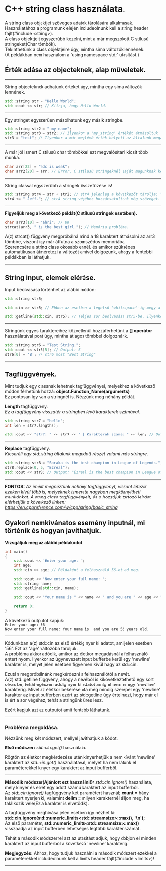 # C++ string class használata.

A string class objektjei szöveges adatok tárolására alkalmasak.     
Használatához a programunk elején includeolnunk kell a string header fájlt(#include \<string\>).    
A class objektjeit egyszerűbb kezelni, mint a már megszokott C stílusú stringeket(Char tömbök).    
Tekinthetünk a class objektjeire úgy, mintha sima változók lennének.    
(A példákban nem használom a 'using namespace std;' utasítást.)

## Érték adása az objecteknek, alap műveletek.
****
String objecteknek adhatunk értéket úgy, mintha egy sima változók lennének.
```cpp
std::string str = "Hello World";
std::cout << str; // Kiírja, hogy Hello World.
```
----------------------------------------------------------------------------------------------------------------------------------------
Egy stringet egyszerűen másolhatunk egy másik stringbe.
```cpp
std::string str2 = " my name";
std::string str3 = str2; // Ilyenkor a 'my_string' értékét átmásoltuk 'str2'-be.
str3 = "test"; // Ilyenkor a már meglévő érték helyett az általunk megadottat fogja tárolni.
```
----------------------------------------------------------------------------------------------------------------------------------------
A már jól ismert C stílusú char tömbökkel ezt megvalósítani kicsit több munka.
```C
char arr[22] = "adc is weak";
char arr2[20] = arr; // Error. C stílusú stringeknél saját magunknak kellene átmásolni az értékel például egy strcpy() függvénnyel. 
 ```
---------------------------------------------------------------------------------------------------------------------------------------
String classal egyszerűbb a stringek összefűzése is!
```cpp
std::string str4 = str + str2; // str4 jelenleg a következőt tárolja: "Hello World my name".
str4 += " Jeff."; // str4 string végéhez hozzácsatoltunk még szöveget.
```
----------------------------------------------------------------------------------------------------------------------------------------
**Figyeljük meg a következő példát(C stílusú stringek esetében).**
```C
char arr3[10] = "ahri"; // OK
strcat(arr3, " is the best girl."); // Memória probléma.
 ```
A(z) strcat() függvény megpróbálná mind a 18 karaktert átmásolni az arr3 tömbbe, viszont így már átfutna a szomszédos memóriába.    
Szerencsére a string class okosabb ennél, és amikor szükséges automatikusan átméretezi a változót amivel dolgozunk, ahogy a fentebbi példákban is láthatjuk.

---------------------------------------------------------------------------------------------------------------------------------------

## String input, elemek elérése.

Input beolvasása történhet az alábbi módon:
```cpp
std::string str5;

std::cin >> str5; // Ebben az esetben a legelső 'whitespace'-ig megy a cin, és azt olvassuk be str5-be.

std::getline(std::cin, str5); // Teljes sor beolvasása str5-be. Ilyenkor a "newline" karakterig olvasunk be adatot a változónkba.
```
----------------------------------------------------------------------------------------------------------------------------------------
Stringünk egyes karaktereihez közvetlenül hozzáférhetünk a **[] operátor** használatával pont úgy, mintha átlagos tömbbel dolgoznánk.
```cpp
std::string str6 = "Test String.";
std::cout << str6[5]; // Output: S
str6[0] = 'B'; // str6 most "Best String"
 ```
----------------------------------------------------------------------------------------------------------------------------------------
## Tagfüggvények.
Mint tudjuk egy classnak lehetnek tagfüggvényei, melyekhez a következő módon férhetünk hozzá: **object.Function_Name(arguments)**    
Ez pontosan így van a stringnél is. Nézzünk meg néhány példát.

**Length** tagfüggvény.    
*Ez a tagfüggvény visszatér a stringben lévő karakterek számával.*

```cpp
std::string str7 = "hello";
int len = str7.length();

std::cout << "str7: " << str7 << " | Karakterek szama: " << len; // Output: "str7: hello | Karakterek szama: 5"
 ```
---------------------------------------------------------------------------------------------------------------------------------------- 
**Replace** tagfüggvény.    
*Kicseréli egy std::string általunk megadott részét valami más stringre.*
```cpp
std::string str8 = "Soraka is the best champion in League of Legends.";
str8.replace(0, 6, "Ezreal");
std::cout << str8; // Output: "Ezreal is the best champion in League of Legends."
```
----------------------------------------------------------------------------------------------------------------------------------------
**FONTOS:** *Az imént megnéztünk néhány tagfüggvényt, viszont létezik ezeken kívül több is, melyeknek ismerete nagyban megkönnyítheti munkánkat. A string class tagfüggvényeit, és a hozzájuk tartozó leírást elérhetjük a következő linken: https://en.cppreference.com/w/cpp/string/basic_string*


## Gyakori nemkívánatos esemény inputnál, mi történik és hogyan javíthatjuk.

**Vizsgáljuk meg az alábbi példakódot.**

```cpp
int main() 
{
	std::cout << "Enter your age: ";
	int age;
	std::cin >> age; // Példaként a felhasználó 56-ot ad meg.

	std::cout << "Now enter your full name: ";
	std::string name;
	std::getline(std::cin, name);

	std::cout << "Your name is " << name << " and you are " << age << " years old.\n";

	return 0;
}
```    
A következő outputot kapjuk:    
`Enter your age: 56`    
`Now enter your full name: Your name is  and you are 56 years old.`

----------------------------------------------------------------------------------------------------------------------------------------
Kódunkban a(z) std::cin az első értékig nyer ki adatot, ami jelen esetben '56'. Ezt az 'age' változóba tároljuk.    
A probléma akkor adódik, amikor az életkor megadásnál a felhasználó entert nyom. Ilyenkor az úgynevezett input bufferbe kerül egy 'newline' karakter is, melyet jelen esetben figyelmen kívül hagy az std::cin.

Ezután megpróbálnánk megkérdezni a felhasználótól a nevét.    
A(z) std::getline függvény, ahogy a nevéből is kikövetkeztethető egy sort olvas be, tehát egészen addig nyer ki adatot amíg el nem ér egy 'newline' karakterig. Mivel az életkor bekérése óta még mindíg szerepel egy 'newline' karakter az input bufferben ezért az std::getline úgy értelmezi, hogy már el is ért a sor végéhez, tehát a stringünk üres lesz.    
    
Ezért kapjuk azt az outputot amit fentebb láthatunk.    

----------------------------------------------------------------------------------------------------------------------------------------
### Probléma megoldása.

Nézzünk meg két módszert, mellyel javíthatjuk a kódot.    
    
**Első módszer:** *std::cin.get()* használata.    

Rögtön az életkor megkérdezése után kinyerhetjük a nem kívánt 'newline' karaktert az *std::cin.get()* használatával, melyet ha nem látunk el paraméterekkel kinyer egy karaktert az input bufferből.    
    
----------------------------------------------------------------------------------------------------------------------------------------
    
**Második módszer(Ajánlott ezt használni!):** *std::cin.ignore()* használata, mely kinyer és elvet egy adott számú karaktert az input bufferből.    
Az *std::cin.ignore()* tagfüggvény két paramétert használ; **count =** hány karaktert nyerjen ki, valamint **delim =** milyen karakternél álljon meg, ha találkozik vele(Ez a karakter is elvetődik).    
    
A tagfüggvény meghívása jelen esetben így nézhet ki: **std::cin.ignore(std::numeric_limits\<std::streamsize\>::max(), '\n');**    
Az első paraméter, **std::numeric_limits\<std::streamsize\>::max()** visszaadja az input bufferben lehetséges legtöbb karakter számát.    
    
Tehát a második módszerrel azt az utasítást adjuk, hogy dobjon el minden karaktert az input bufferből a következő 'newline' karakterig.    
     
**Megjegyzés:** Ahhoz, hogy tudjuk használni a második módszert ezekkel a paraméterekkel includeolnunk kell a limits header fájlt(#include \<limits\>)!

----------------------------------------------------------------------------------------------------------------------------------------











